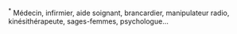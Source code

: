 <sup>*</sup>
Médecin, infirmier, aide soignant, brancardier, manipulateur radio, kinésithérapeute, sages-femmes, psychologue…
